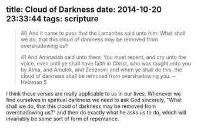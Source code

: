 title: Cloud of Darkness
date: 2014-10-20 23:33:44
tags: scripture
---

> 40 And it came to pass that the Lamanites said unto him: What shall we do, that this cloud of darkness may be removed from overshadowing us?
> 
> 41 And Aminadab said unto them: You must repent, and cry unto the voice, even until ye shall have faith in Christ, who was taught unto you by Alma, and Amulek, and Zeezrom; and when ye shall do this, the cloud of darkness shall be removed from overshadowing you.
> ~ Helaman 5

I think these verses are really applicable to us in our lives. Whenever we find ourselves in spiritual darkness we need to ask God sincerely, "What shall we do, that this cloud of darkness may be removed from overshadowing us?" and then do exactly what he asks us to do, which will invariably be some sort of form of repentance. 
